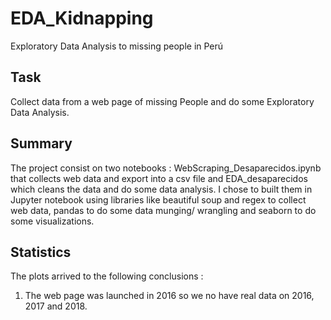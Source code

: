 # EDA_Kidnapping
Exploratory Data Analysis to missing people in Perú

## Task
Collect data from a web page of missing People and do some Exploratory Data Analysis.

## Summary
The project consist on two notebooks : WebScraping_Desaparecidos.ipynb that collects web data and export into a csv file and EDA_desaparecidos which cleans the data and do some data analysis. I chose to built them in Jupyter notebook using libraries like beautiful soup and regex to collect web data, pandas to do some data munging/ wrangling and seaborn to do some visualizations.

## Statistics
The plots arrived to the following conclusions : 
1. The web page was launched in 2016 so we no have real data on 2016, 2017 and 2018. 
